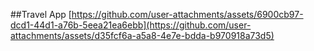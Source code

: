 ##Travel App
[https://github.com/user-attachments/assets/6900cb97-dcd1-44d1-a76b-5eea21ea6ebb](https://github.com/user-attachments/assets/d35fcf6a-a5a8-4e7e-bdda-b970918a73d5)



 
 
